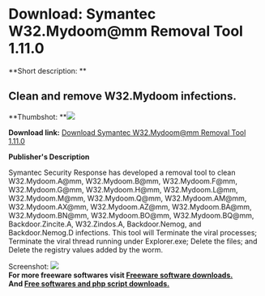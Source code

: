 # Download: Symantec W32.Mydoom@mm Removal Tool 1.11.0

**Short description: **

## Clean and remove W32.Mydoom infections.

  
**Thumbshot: **![](http://www.freewarefiles.com/screenshot/w32mydoom_md.gif)   
  
**Download link:** [Download Symantec W32.Mydoom@mm Removal Tool 1.11.0](http://freesoftwares.boysofts.com/Symantec-WMydoommm-Removal-Tool_program_13552.html)  
  

**Publisher's Description**  
  

Symantec Security Response has developed a removal tool to clean
W32.Mydoom.A@mm, W32.Mydoom.B@mm, W32.Mydoom.F@mm, W32.Mydoom.G@mm,
W32.Mydoom.H@mm, W32.Mydoom.L@mm, W32.Mydoom.M@mm, W32.Mydoom.Q@mm,
W32.Mydoom.AM@mm, W32.Mydoom.AX@mm, W32.Mydoom.AZ@mm, W32.Mydoom.BA@mm,
W32.Mydoom.BN@mm, W32.Mydoom.BO@mm, W32.Mydoom.BQ@mm, Backdoor.Zincite.A,
W32.Zindos.A, Backdoor.Nemog, and Backdoor.Nemog.D infections. This tool will
Terminate the viral processes; Terminate the viral thread running under
Explorer.exe; Delete the files; and Delete the registry values added by the
worm.

  
  
Screenshot: ![](http://www.freewarefiles.com/screenshot/w32mydoom.gif)  
**For more freeware softwares visit [Freeware software downloads.](http://freesoftwares.boysofts.com/)**   
**And [Free softwares and php script downloads.](http://www.boysofts.com/)**

